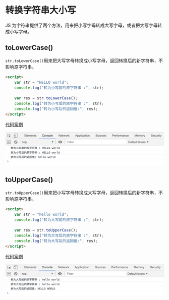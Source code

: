# 转换字符串大小写

JS 为字符串提供了两个方法，用来把小写字母转成大写字母，或者把大写字母转成小写字母。

## toLowerCase()

`str.toLowerCase()`用来把大写字母转换成小写字母，返回转换后的新字符串，不影响原字符串。

```html
<script>
    var str = "HELLO world";
    console.log("转为小写前的原字符串 :", str);

    var res = str.toLowerCase();
    console.log("转为小写后的原字符串 :", str);
    console.log("转为小写后的返回值:", res);
</script>
```

[代码案例](./demo/demo01.html)

![](./images/01.png)

## toUpperCase()

`str.toUpperCase()`用来把小写字母转换成大写字母，返回转换后的新字符串，不影响原字符串。

```html
<script>
    var str = "hello world";
    console.log("转为大写前的原字符串 :", str);

    var res = str.toUpperCase();
    console.log("转为大写后的原字符串 :", str);
    console.log("转为大写后的返回值:", res);
</script>
```

[代码案例](./demo/demo02.html)

![](./images/02.png)

